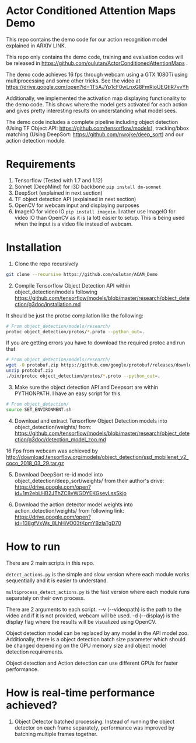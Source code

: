 # Actor Conditioned Attention Maps Demo

This repo contains the demo code for our action recognition model explained in ARXIV LINK. 

This repo only contains the demo code, training and evaluation codes will be released in https://github.com/oulutan/ActorConditionedAttentionMaps .

The demo code achieves 16 fps through webcam using a GTX 1080Ti using multiprocessing and some other tricks. See the video at 
https://drive.google.com/open?id=1T5AJYp1cF0wLnxG8FmRjoUEGtiR7vvYh 

Additionally, we implemented the activation map displaying functionality to the demo code. This shows where the model gets activated for each action and gives pretty interesting results on understanding what model sees. 

The demo code includes a complete pipeline including object detection (Using TF Object API: https://github.com/tensorflow/models), tracking/bbox matching (Using DeepSort: https://github.com/nwojke/deep_sort) and our action detection module.

# Requirements
1. Tensorflow (Tested with 1.7 and 1.12)
2. Sonnet (DeepMind) for I3D backbone ``` pip install dm-sonnet ```
3. DeepSort (explained in next section)
4. TF object detection API (explained in next section)
5. OpenCV for webcam input and displaying purposes
6. ImageIO for video IO ```pip install imageio```. I rather use ImageIO for video IO than OpenCV as it is (a lot) easier to setup. This is being used when the input is a video file instead of webcam.

# Installation

1. Clone the repo recursively

```bash
git clone --recursive https://github.com/oulutan/ACAM_Demo
```

2. Compile Tensorflow Object Detection API within object_detection/models following https://github.com/tensorflow/models/blob/master/research/object_detection/g3doc/installation.md

It should be just the protoc compilation like the following: 
```bash
# From object_detection/models/research/
protoc object_detection/protos/*.proto --python_out=.
```
If you are getting errors you have to download the required protoc and run that
```bash
# From object_detection/models/research/
wget -O protobuf.zip https://github.com/google/protobuf/releases/download/v3.0.0/protoc-3.0.0-linux-x86_64.zip
unzip protobuf.zip
./bin/protoc object_detection/protos/*.proto --python_out=.
```


3. Make sure the object detection API and Deepsort are within PYTHONPATH. I have an easy script for this. 
```bash
# From object_detection/
source SET_ENVIRONMENT.sh
```

4. Download and extract Tensorflow Object Detection models into object_detection/weights/ from: 
https://github.com/tensorflow/models/blob/master/research/object_detection/g3doc/detection_model_zoo.md

16 Fps from webcam was achieved by 
http://download.tensorflow.org/models/object_detection/ssd_mobilenet_v2_coco_2018_03_29.tar.gz

5. Download DeepSort re-id model into object_detection/deep_sort/weights/ from their author's drive: 
https://drive.google.com/open?id=1m2ebLHB2JThZC8vWGDYEKGsevLssSkjo

6. Download the action detector model weights into action_detection/weights/ from following link:
https://drive.google.com/open?id=138gfVxWs_8LhHiVO03tKpmYBzIaTgD70

# How to run
There are 2 main scripts in this repo. 

```detect_actions.py``` is the simple and slow version where each module works sequentially and it is easier to understand. 

```multiprocess_detect_actions.py``` is the fast version where each module runs separately on their own process.

There are 2 arguments to each script. --v (--videopath) is the path to the video and if it is not provided, webcam will be used. -d (--display) is the display flag where the results will be visualized using OpenCV.

Object detection model can be replaced by any model in the API model zoo. Additionally, there is a object detection batch size parameter which should be changed depending on the GPU memory size and object model detection requirements. 

Object detection and Action detection can use different GPUs for faster performance. 

# How is real-time performance achieved?

1. Object Detector batched processing. Instead of running the object detector on each frame separately, performance was improved by batching multiple frames together. 
